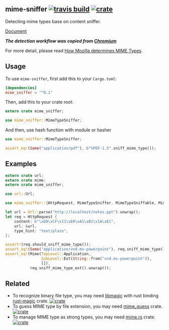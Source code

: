 ## mime-sniffer [![travis build](https://travis-ci.org/flier/rust-mime-sniffer.svg?branch=master)](https://travis-ci.org/flier/rust-mime-sniffer) [![crate](https://img.shields.io/crates/v/mime_sniffer.svg)](https://crates.io/crates/mime_sniffer)

Detecting mime types base on content sniffer.

[Document](https://docs.rs/mime-sniffer/)

***The detection workflow was copied from [Chromium](https://src.chromium.org/viewvc/chrome/trunk/src/net/base/mime_sniffer.cc)***

For more detail, please read [How Mozilla determines MIME Types](https://developer.mozilla.org/en-US/docs/Mozilla/How_Mozilla_determines_MIME_Types).

## Usage

To use `mime-sniffer`, first add this to your `Cargo.toml`:

```toml
[dependencies]
mime_sniffer = "^0.1"
```

Then, add this to your crate root:

```rust
extern crate mime_sniffer;

use mime_sniffer::MimeTypeSniffer;
```

And then, use hash function with module or hasher

```rust
use mime_sniffer::MimeTypeSniffer;

assert_eq!(Some("application/pdf"), b"%PDF-1.5".sniff_mime_type());
```

## Examples

```rust
extern crate url;
extern crate mime;
extern crate mime_sniffer;

use url::Url;

use mime_sniffer::{HttpRequest, MimeTypeSniffer, MimeTypeSniffable, MimeTypeSnifferExt};

let url = Url::parse("http://localhost/notes.ppt").unwrap();
let req = HttpRequest {
    content: b"\xD0\xCF\x11\xE0\xA1\xB1\x1A\xE1",
    url: &url,
    type_hint: "text/plain",
};

assert!(req.should_sniff_mime_type());
assert_eq!(Some("application/vnd.ms-powerpoint"), req.sniff_mime_type());
assert_eq!(Mime(TopLevel::Application,
                SubLevel::Ext(String::from("vnd.ms-powerpoint")),
                []),
           req.sniff_mime_type_ext().unwrap());
```

## Related

* To recognize binary file type, you may need [libmagic](https://linux.die.net/man/3/libmagic) with rust binding [rust-magic](https://github.com/robo9k/rust-magic) crate. [![crate](https://img.shields.io/crates/v/magic.svg)](https://crates.io/crates/magic)
* To guess MIME type by file extension, you may need [mime_guess](https://github.com/abonander/mime_guess) crate. [![crate](https://img.shields.io/crates/v/mime_guess.svg)](https://crates.io/crates/mime_guess)
* To manage MIME type as strong types, you may need [mime.rs](https://github.com/hyperium/mime.rs) crate. [![crate](https://img.shields.io/crates/v/mime.svg)](https://crates.io/crates/mime)